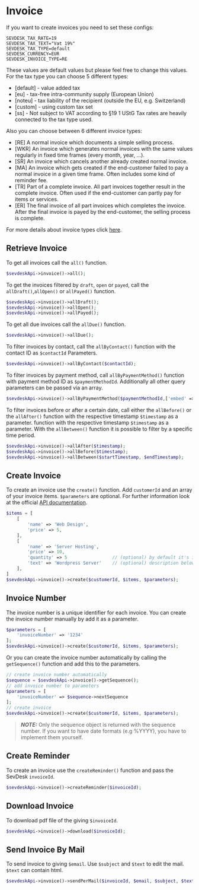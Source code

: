 # Invoice

If you want to create invoices you need to set these configs:

```dotenv
SEVDESK_TAX_RATE=19
SEVDESK_TAX_TEXT="Vat 19%"
SEVDESK_TAX_TYPE=default
SEVDESK_CURRENCY=EUR
SEVDESK_INVOICE_TYPE=RE
```

These values are default values but please feel free to change this values.
For the tax type you can choose 5 different types:

- [default] - value added tax
- [eu] - tax-free intra-community supply (European Union)
- [noteu] - tax liability of the recipient (outside the EU, e.g. Switzerland)
- [custom] - using custom tax set
- [ss] - Not subject to VAT according to §19 1 UStG Tax rates are heavily connected to the tax type used.

Also you can choose between 6 different invoice types:

- [RE] A normal invoice which documents a simple selling process.
- [WKR] An invoice which generates normal invoices with the same values regularly in fixed time frames (every month,
  year, ...).
- [SR] An invoice which cancels another already created normal invoice.
- [MA] An invoice which gets created if the end-customer failed to pay a normal invoice in a given time frame.
  Often includes some kind of reminder fee.
- [TR] Part of a complete invoice. All part invoices together result in the complete invoice.
  Often used if the end-customer can partly pay for items or services.
- [ER]    The final invoice of all part invoices which completes the invoice.
  After the final invoice is payed by the end-customer, the selling process is complete.

For more details about invoice types click [here](https://api.sevdesk.de/#tag/Invoice/Types-and-status-of-invoices).

## Retrieve Invoice

To get all invoices call the `all()` function.

```php
$sevdeskApi->invoice()->all();
```

To get the invoices filtered by `draft`, `open` or `payed`, call the `allDraft()`,`allOpen()`
or `allPayed()` function.

```php
$sevdeskApi->invoice()->allDraft();
$sevdeskApi->invoice()->allOpen();
$sevdeskApi->invoice()->allPayed();
```

To get all due invoices call the `allDue()` function.

```php
$sevdeskApi->invoice()->allDue();
```

To filter invoices by contact, call the `allByContact()` function with the contact ID as `$contactId`
Parameters.

```php
$sevdeskApi->invoice()->allByContact($contactId);
```

To filter invoices by payment method, call `allByPaymentMethod()` function with payment method ID as `$paymentMethodId`.
Additionally all other query parameters can be passed via an array.

```php
$sevdeskApi->invoice()->allByPaymentMethod($paymentMethodId,['embed' => 'contact']);
```

To filter invoices before or after a certain date, call either the `allBefore()` or the `allAfter()` function with the
respective timestamp `$timestamp` as a parameter.
function with the respective timestamp `$timestamp` as a parameter. With the `allBetween()` function it is possible to
filter
by a specific time period.

```php
$sevdeskApi->invoice()->allAfter($timestamp);
$sevdeskApi->invoice()->allBefore($timestamp);
$sevdeskApi->invoice()->allBetween($startTimestamp, $endTimestamp);
```

## Create Invoice

To create an invoice use the `create()` function. Add `customerId` and an array of your invoice items. `$parameters` are
optional. For further information look at the
official [API documentation](https://api.sevdesk.de/#tag/Invoice/operation/createInvoiceByFactory).

```php
$items = [
    [
        'name' => 'Web Design',
        'price' => 5,
    ],
    [
        'name' => 'Server Hosting',
        'price' => 10,
        'quantity' => 5                 // (optional) by default it's 1 
        'text' => 'Wordpress Server'    // (optional) description below name
    ],
]
$sevdeskApi->invoice()->create($customerId, $items, $parameters);
```

## Invoice Number

The invoice number is a unique identifier for each invoice. You can create the invoice number manually by add it as a
parameter.

```php
$parameters = [
    'invoiceNumber' => '1234' 
];
$sevdeskApi->invoice()->create($customerId, $items, $parameters);
```

Or you can create the invoice number automatically by calling the `getSequence()` function and add this to the
parameters.

```php
// create invoice number automatically
$sequence = $sevdeskApi->invoice()->getSequence();
// add invoice number to parameters
$parameters = [
    'invoiceNumber' => $sequence->nextSequence
];
// create invoice
$sevdeskApi->invoice()->create($customerId, $items, $parameters);
```

> **_NOTE:_**  Only the sequence object is returned with the sequence number. 
> If you want to have date formats (e.g %YYYY), you have to implement them yourself.

## Create Reminder

To create an invoice use the `createReminder()` function and pass the SevDesk `invoiceId`.

```php
$sevdeskApi->invoice()->createReminder($invoiceId);
```

## Download Invoice

To download pdf file of the giving `$invoiceId`.

```php
$sevdeskApi->invoice()->download($invoiceId);
```

## Send Invoice By Mail

To send invoice to giving `$email`. Use `$subject` and `$text` to edit the mail. `$text` can contain html.

```php
$sevdeskApi->invoice()->sendPerMail($invoiceId, $email, $subject, $text);
```

